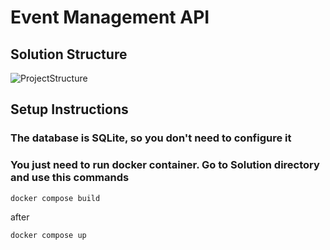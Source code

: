 # Event Management API

## Solution Structure

![ProjectStructure](https://user-images.githubusercontent.com/80807793/229363545-76151611-e718-4841-bef8-4fd25dc0000b.jpg)

## Setup Instructions

### The database is SQLite, so you don't need to configure it
### You just need to run docker container. Go to Solution directory and use this commands
```
docker compose build 
```
after
```
docker compose up
```
